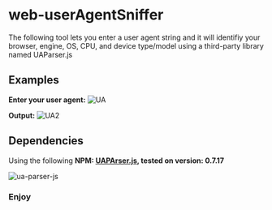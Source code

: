 # web-userAgentSniffer
The following tool lets you enter a user agent string and it will identifiy your browser, engine, OS, CPU, and device type/model using a third-party library named UAParser.js

## Examples

**Enter your user agent:**
![UA](http://i.imgur.com/FwEfpWY.jpg)

**Output:**
![UA2](http://i.imgur.com/EyHBuud.jpg)
   
## Dependencies
Using the following **NPM: [UAPArser.js](https://github.com/faisalman/ua-parser-js), tested on version: 0.7.17** 

![ua-parser-js](http://i.imgur.com/lNvOV1P.png)

### Enjoy
